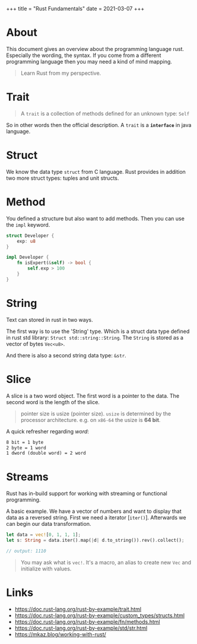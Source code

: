 +++
title = "Rust Fundamentals"
date = 2021-03-07
+++

# About 
This document gives an overview about the programming language rust. Especially the wording, the syntax. If you come from a different programming language then you may need a kind of mind mapping.

> Learn Rust from my perspective.

# Trait
> A `trait` is a collection of methods defined for an unknown type: `Self`

So in other words then the official description. A `trait` is a __`interface`__ in java language.

# Struct
We know the data type `struct` from C language. Rust provides in addition two more struct types: tuples and unit structs.

# Method
You defined a structure but also want to add methods. Then you can use the `impl` keyword.

```rust
struct Developer {
    exp: u8
}

impl Developer {
    fn isExpert(&self) -> bool {
        self.exp > 100
    }
}
```

# String 
Text can stored in rust in two ways. 

The first way is to use the 'String' type. Which is a struct data type defined in rust std library: `Struct std::string::String`. The `String` is stored as a vector of bytes `Vec<u8>`.

And there is also a second string data type: `&str`. 

# Slice
A slice is a two word object. The first word is a pointer to the data. The second word is the length of the slice.

> pointer size is usize (pointer size). `usize` is determined by the processor architecture. e.g. on `x86-64` the usize is __64 bit__.

A quick refresher regarding _word_:
```txt
8 bit = 1 byte
2 byte = 1 word
1 dword (double word) = 2 word
```

# Streams
Rust has in-build support for working with streaming or functional programming.

A basic example. We have a vector of numbers and want to display that data as a reversed string. First we need a iterator [`iter()`]. Afterwards we can begin our data transformation.

```rust
let data = vec![0, 1, 1, 1];
let s: String = data.iter().map(|d| d.to_string()).rev().collect();

// output: 1110
```

> You may ask what is `vec!`. It's a macro, an alias to create new `Vec` and initialize with values.

# Links
* https://doc.rust-lang.org/rust-by-example/trait.html
* https://doc.rust-lang.org/rust-by-example/custom_types/structs.html
* https://doc.rust-lang.org/rust-by-example/fn/methods.html
* https://doc.rust-lang.org/rust-by-example/std/str.html
* https://mkaz.blog/working-with-rust/
